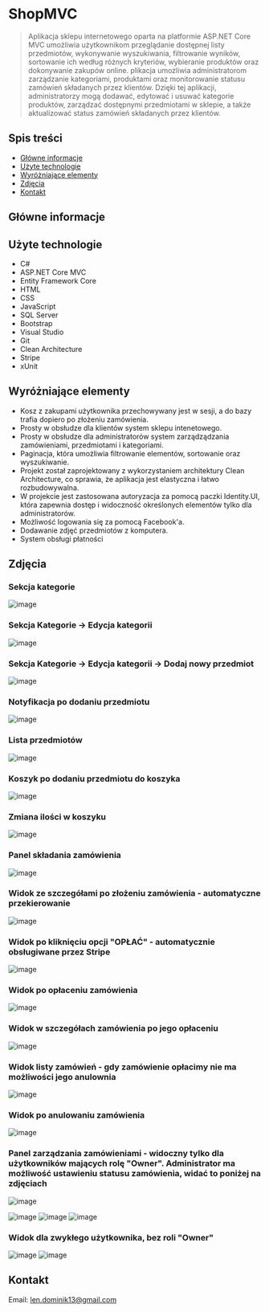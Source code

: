 # ShopMVC
> Aplikacja sklepu internetowego oparta na platformie ASP.NET Core MVC umożliwia użytkownikom przeglądanie dostępnej listy przedmiotów, wykonywanie wyszukiwania, filtrowanie wyników, sortowanie ich według różnych kryteriów, wybieranie produktów oraz dokonywanie zakupów online.
> plikacja umożliwia administratorom zarządzanie kategoriami, produktami oraz monitorowanie statusu zamówień składanych przez klientów. Dzięki tej aplikacji, administratorzy mogą dodawać, edytować i usuwać kategorie produktów, zarządzać dostępnymi przedmiotami w sklepie, a także aktualizować status zamówień składanych przez klientów.
> 
## Spis treści
* [Główne informacje](#główne-informacje)
* [Użyte technologie](#użyte-technologie)
* [Wyróżniające elementy](#wyróżniające-elementy)
* [Zdjęcia](#zdjęcia)
* [Kontakt](#kontakt)


## Główne informacje


## Użyte technologie
- C#
- ASP.NET Core MVC
- Entity Framework Core
- HTML
- CSS
- JavaScript
- SQL Server
- Bootstrap
- Visual Studio
- Git
- Clean Architecture
- Stripe
- xUnit 

## Wyróżniające elementy
- Kosz z zakupami użytkownika przechowywany jest w sesji, a do bazy trafia dopiero po złożeniu zamówienia.
- Prosty w obsłudze dla klientów system sklepu intenetowego.
- Prosty w obsłudze dla administratorów system zarządządzania zamówieniami, przedmiotami i kategoriami.
- Paginacja, która umożliwia filtrowanie elementów, sortowanie oraz wyszukiwanie.
- Projekt został zaprojektowany z wykorzystaniem architektury Clean Architecture, co sprawia, że aplikacja jest elastyczna i łatwo rozbudowywalna.
- W projekcie jest zastosowana autoryzacja za pomocą paczki Identity.UI, która zapewnia dostęp i widoczność określonych elementów tylko dla administratorów.
- Możliwość logowania się za pomocą Facebook'a.
- Dodawanie zdjęć przedmiotów z komputera.
- System obsługi płatności


## Zdjęcia
### Sekcja kategorie
![image](https://github.com/lendominik/ShopMVC/assets/138286618/0c2055dc-1f59-4149-ad04-dcb049d00c85)

### Sekcja Kategorie -> Edycja kategorii
![image](https://github.com/lendominik/ShopMVC/assets/138286618/6c15ff24-ba74-41fc-8331-799f589a8d97)

### Sekcja Kategorie -> Edycja kategorii -> Dodaj nowy przedmiot
![image](https://github.com/lendominik/ShopMVC/assets/138286618/580d0caf-d268-4655-87bf-3bf5909d32fc)

### Notyfikacja po dodaniu przedmiotu
![image](https://github.com/lendominik/ShopMVC/assets/138286618/153474db-fe3e-4d4a-b09d-e8967bbee2ca)

### Lista przedmiotów
![image](https://github.com/lendominik/ShopMVC/assets/138286618/cf022e0f-0eb3-4f87-b142-1c02e851babb)

### Koszyk po dodaniu przedmiotu do koszyka
![image](https://github.com/lendominik/ShopMVC/assets/138286618/95e38f3d-9cfe-47a0-951f-07f5937cc81f)

### Zmiana ilości w koszyku
![image](https://github.com/lendominik/ShopMVC/assets/138286618/ff245260-3a2f-49c4-b71d-101801514df5)

### Panel składania zamówienia
![image](https://github.com/lendominik/ShopMVC/assets/138286618/0f0fad50-e9c1-4163-96bd-7cea566dfbfa)

### Widok ze szczegółami po złożeniu zamówienia - automatyczne przekierowanie
![image](https://github.com/lendominik/ShopMVC/assets/138286618/362673b9-410a-4aa7-b2e5-592564f4d639)

### Widok po kliknięciu opcji "OPŁAĆ" - automatycznie obsługiwane przez Stripe
![image](https://github.com/lendominik/ShopMVC/assets/138286618/9d3e4cd0-546c-435f-ab47-e94126539da2)

### Widok po opłaceniu zamówienia
![image](https://github.com/lendominik/ShopMVC/assets/138286618/57c12df2-98fc-4e4f-a70b-fe20523b6e66)

### Widok w szczegółach zamówienia po jego opłaceniu
![image](https://github.com/lendominik/ShopMVC/assets/138286618/e9976362-eba8-434d-9e32-72de2c5ce59b)

### Widok listy zamówień - gdy zamówienie opłacimy nie ma możliwości jego anulownia
![image](https://github.com/lendominik/ShopMVC/assets/138286618/9147e0ef-e036-41e2-84ab-4d30149b56f4)

### Widok po anulowaniu zamówienia
![image](https://github.com/lendominik/ShopMVC/assets/138286618/961415e0-ece1-460a-9132-3332a33a503e)

### Panel zarządzania zamówieniami - widoczny tylko dla użytkowników mających rolę "Owner". Administrator ma możliwość ustawieniu statusu zamówienia, widać to poniżej na zdjęciach
![image](https://github.com/lendominik/ShopMVC/assets/138286618/b0143241-5d62-47c6-93c9-66b3d01af77d)

![image](https://github.com/lendominik/ShopMVC/assets/138286618/de6f07dd-9857-4e58-8915-a53fe9ee2e73)
![image](https://github.com/lendominik/ShopMVC/assets/138286618/840b041d-e6ec-4ed3-8030-4e3b6d385ec3)
![image](https://github.com/lendominik/ShopMVC/assets/138286618/f0a3efed-3cbc-4f30-86f3-fdb69d8ce219)


### Widok dla zwykłego użytkownika, bez roli "Owner"

![image](https://github.com/lendominik/ShopMVC/assets/138286618/246a9266-1996-4466-a7ce-bf046ef075a4)
![image](https://github.com/lendominik/ShopMVC/assets/138286618/9875f3ab-3106-4926-8a2b-2838c08f1e91)

## Kontakt
Email: len.dominik13@gmail.com
